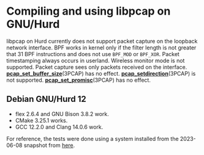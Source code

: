 # Compiling and using libpcap on GNU/Hurd

libpcap on Hurd currently does not support packet capture on the loopback
network interface.  BPF works in kernel only if the filter length is not
greater that 31 BPF instructions and does not use `BPF_MOD` or `BPF_XOR`.
Packet timestamping always occurs in userland.  Wireless monitor mode is not
supported.  Packet capture sees only packets received on the interface.
[**pcap_set_buffer_size**](https://www.tcpdump.org/manpages/pcap_set_buffer_size.3pcap.html)(3PCAP)
has no effect.
[**pcap_setdirection**](https://www.tcpdump.org/manpages/pcap_setdirection.3pcap.html)(3PCAP)
is not supported.
[**pcap_set_promisc**](https://www.tcpdump.org/manpages/pcap_set_promisc.3pcap.html)(3PCAP)
has no effect.

## Debian GNU/Hurd 12

* flex 2.6.4 and GNU Bison 3.8.2 work.
* CMake 3.25.1 works.
* GCC 12.2.0 and Clang 14.0.6 work.

For reference, the tests were done using a system installed from the 2023-06-08
snapshot from [here](https://cdimage.debian.org/cdimage/ports/12.0/hurd-i386/).
